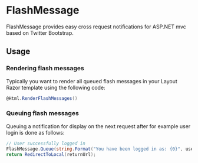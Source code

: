 ﻿FlashMessage
============

FlashMessage provides easy cross request notifications for ASP.NET mvc based on Twitter Bootstrap.

Usage
-----

### Rendering flash messages

Typically you want to render all queued flash messages in your Layout Razor template using the following code:

```C#
@Html.RenderFlashMessages()
```

### Queuing flash messages

Queuing a notification for display on the next request after for example user login is done as follows:

```C#
// User successfully logged in
FlashMessage.Queue(string.Format("You have been logged in as: {0}", user.Name), FlashMessageType.Confirmation);
return RedirectToLocal(returnUrl);
```